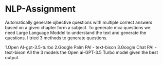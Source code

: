 # NLP-Assignment
Automatically generate ojbective questions with multiple correct answers based on a given chapter form a subject.
To generate mca questions we need Large Language Moddel to understand the text and generate the questions.
I tried 3 methods to generate questions.

1.Open AI-gpt-3.5-turbo
2.Google Palm PAI - text-bison
3.Google Chat PAI - text-bison
All the 3 models the Open ai-GPT-3.5 Turbo model given the best output.
